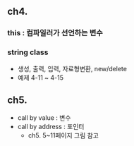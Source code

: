 ## ch4.

### this : 컴파일러가 선언하는 변수

### string class
* 생성, 출력, 입력, 자료형변환, new/delete
* 예제 4-11 ~ 4-15

## ch5. 
* call by value : 변수
* call by address : 포인터
  + ch5. 5~11페이지 그림 참고
